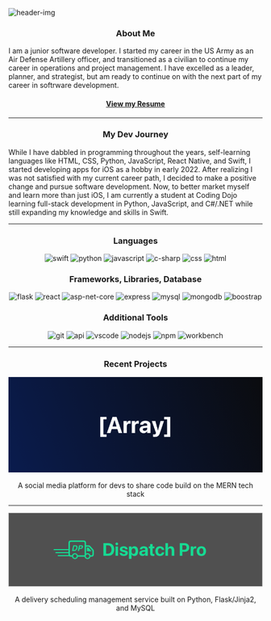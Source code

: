 
![header-img](https://github.com/bobbycoleman-dev/bobbycoleman-dev/assets/120721976/ce6e64a0-070f-4a39-b8e7-67bb000c3a05)

<h3 align="center"> About Me </h3>
I am a junior software developer. I started my career in the US Army as an Air Defense Artillery officer, and transitioned as a civilian to continue my career in operations and project management. I have excelled as a leader, planner, and strategist, but am ready to continue on with the next part of my career in softrware development.

<h4 align="center"><a href="https://github.com/bobbycoleman-dev/bobbycoleman-dev/blob/main/Resume_Bobby%20Coleman.pdf">View my Resume</a></h4>

---

<h3 align="center"> My Dev Journey </h3>
While I have dabbled in programming throughout the years, self-learning languages like HTML, CSS, Python, JavaScript, React Native, and Swift, I started developing apps for iOS as a hobby in early 2022. After realizing I was not satisfied with my current career path, I decided to make a positive change and pursue software development. Now, to better market myself and learn more than just iOS, I am currently a student at Coding Dojo learning full-stack development in Python, JavaScript, and C#/.NET while still expanding my knowledge and skills in Swift.

---

<h3 align="center"> Languages </h3>

<p align="center">
<img src="https://github.com/bobbycoleman-dev/bobbycoleman-dev/assets/120721976/86b7f2a1-ab2e-44ff-bc07-054e4e40e209" width="50" alt="swift">
<img src="https://github.com/bobbycoleman-dev/bobbycoleman-dev/assets/120721976/7ed7e94e-31c6-4526-b01b-c49dac3ce024" width="50" alt = "python">
<img src="https://github.com/bobbycoleman-dev/bobbycoleman-dev/assets/120721976/b95c4fcd-206e-4601-a2e5-30048a43006f" width="50" alt="javascript">
<img src="https://github.com/bobbycoleman-dev/bobbycoleman-dev/assets/120721976/b8cbb86a-c04c-4fab-936b-fb930d4138f9" width="50" alt = "c-sharp">
<img src="https://github.com/bobbycoleman-dev/bobbycoleman-dev/assets/120721976/ea063efd-3e11-4f7d-bccb-63f808027a92" width="50" alt = "css">   
<img src="https://github.com/bobbycoleman-dev/bobbycoleman-dev/assets/120721976/84566921-dd7d-4a08-84a8-ced7dd37b4df" width="50" alt = "html">  


</p>

<h3 align="center"> Frameworks, Libraries, Database </h3>
<p align="center">
  <img src="https://github.com/bobbycoleman-dev/bobbycoleman-dev/assets/120721976/e2a2b582-427a-4d3b-b7f0-c836d95af878" width="50" alt = "flask">
  <img src="https://github.com/bobbycoleman-dev/bobbycoleman-dev/assets/120721976/8564b4b8-20fa-4c2e-8573-79aea1273b31" width="50" alt = "react">
  <img src="https://github.com/bobbycoleman-dev/bobbycoleman-dev/assets/120721976/16ef58be-dc48-4fe3-8c33-b8969fe9512b" width="50" alt = "asp-net-core">
  <img src="https://github.com/bobbycoleman-dev/bobbycoleman-dev/assets/120721976/cf07f3c4-787c-495c-8c61-85de4a46c766" width="50" alt = "express">
  <img src="https://github.com/bobbycoleman-dev/bobbycoleman-dev/assets/120721976/0de05327-211d-456f-9711-eff22d98bba7" width="50" alt = "mysql">
  <img src="https://github.com/bobbycoleman-dev/bobbycoleman-dev/assets/120721976/31bcc77d-8625-484d-be34-27e7bf25cdbc" width="50" alt = "mongodb">
  <img src="https://github.com/bobbycoleman-dev/bobbycoleman-dev/assets/120721976/3fbc9a55-429c-4593-861d-7f2d196280e8" width="50" alt = "boostrap">
</p>

<h3 align="center"> Additional Tools </h3>
<p align="center">
<img src="https://github.com/bobbycoleman-dev/bobbycoleman-dev/assets/120721976/3d639012-c887-429f-8687-899a3a76a134" width="50" alt = "git">
<img src="https://github.com/bobbycoleman-dev/bobbycoleman-dev/assets/120721976/e0dcb877-8ece-4719-a9fe-1750616b99cd" width="50" alt = "api">
<img src="https://github.com/bobbycoleman-dev/bobbycoleman-dev/assets/120721976/bd498431-f80c-4ba7-831d-9ea5e696e937" width="50" alt = "vscode">
<img src="https://github.com/bobbycoleman-dev/bobbycoleman-dev/assets/120721976/6b6734ca-3d70-431e-a286-bcd8e5c91b78" width="50" alt = "nodejs">
<img src="https://github.com/bobbycoleman-dev/bobbycoleman-dev/assets/120721976/827137b1-9db2-4f86-9a17-b9f47cf060c7" width="50" alt = "npm">
<img src="https://github.com/bobbycoleman-dev/bobbycoleman-dev/assets/120721976/a9cc6964-d5f9-4ca5-828c-d94ceb830de5" width="50" alt = "workbench">
</p>

---

<h3 align="center"> Recent Projects </h3>
<p align="center"><a href="https://github.com/bobbycoleman-dev/array-v2"> <img src="https://github.com/bobbycoleman-dev/array-v2/blob/main/client/public/profileBanner.png" width="600" alt="array"> </a></p>
<p align="center">A social media platform for devs to share code build on the MERN tech stack</p>

---

<p align="center"><a href="https://github.com/bobbycoleman-dev/array-v2"> <img src="https://github.com/bobbycoleman-dev/dispatch-pro-flask/blob/main/screenshots/dp-banner.png" width="600" alt="array"> </a></p>
<p align="center">A delivery scheduling management service built on Python, Flask/Jinja2, and MySQL</p>


